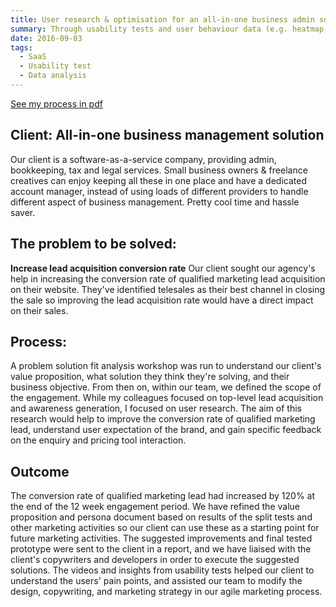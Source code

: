 ```yaml
---
title: User research & optimisation for an all-in-one business admin solution
summary: Through usability tests and user behaviour data (e.g. heatmap, visitor recording, traffic flow) collected via Visual Web Optimiser and Google Analytics, we identified 4 key areas for optimising lead acquisition. The suggested improvements were sent to the client in a report, and we have liaised with the client's copywriters and developers in order to execute the suggested solutions.
date: 2016-09-03
tags:
  - SaaS
  - Usability test
  - Data analysis
---
```

[See my process in pdf](http://christielau.me/download/Christie-Lau-UX-portfolio-Saas.pdf)

## Client: All-in-one business management solution
Our client is a software-as-a-service company, providing admin, bookkeeping, tax and legal services. Small business owners & freelance creatives can enjoy keeping all these in one place and have a dedicated account manager, instead of using loads of different providers to handle different aspect of business management. Pretty cool time and hassle saver. 

## The problem to be solved:
**Increase lead acquisition conversion rate**
Our client sought our agency's help in increasing the conversion rate of qualified marketing lead acquisition on their website. They've identified telesales as their best channel in closing the sale so improving the lead acquisition rate would have a direct impact on their sales. 

## Process:
A problem solution fit analysis workshop was run to understand our client's value proposition, what solution they think they're solving, and their business objective. From then on, within our team, we defined the scope of the engagement. While my colleagues focused on top-level lead acquisition and awareness generation, I focused on user research. The aim of this research would help to improve the conversion rate of qualified marketing lead, understand user expectation of the brand, and gain specific feedback on the enquiry and pricing tool interaction. 

## Outcome
The conversion rate of qualified marketing lead had increased by 120% at the end of the 12 week engagement period. We have refined the value proposition and persona document based on results of the split tests and other marketing activities so our client can use these as a starting point for future marketing activities. The suggested improvements and final tested prototype were sent to the client in a report, and we have liaised with the client's copywriters and developers in order to execute the suggested solutions.
The videos and insights from usability tests helped our client to understand the users' pain points, and assisted our team to modify the design, copywriting, and marketing strategy in our agile marketing process. 
